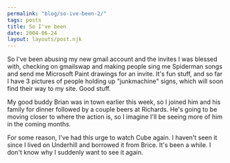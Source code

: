 ```yaml
---
permalink: "blog/so-ive-been-2/"
tags: posts
title: So I've been
date: 2004-06-24
layout: layouts/post.njk
---
```


So I've been abusing my new gmail account and the invites I was blessed with, checking on gmailswap and making people sing me Spiderman songs and send me Microsoft Paint drawings for an invite. It's fun stuff, and so far I have 3 pictures of people holding up "junkmachine" signs, which will soon find their way to my site. Good stuff.

My good buddy Brian was in town earlier this week, so I joined him and his family for dinner followed by a couple beers at Richards. He's going to be moving closer to where the action is, so I imagine I'll be seeing more of him in the coming months.

For some reason, I've had this urge to watch Cube again. I haven't seen it since I lived on Underhill and borrowed it from Brice. It's been a while. I don't know why I suddenly want to see it again.